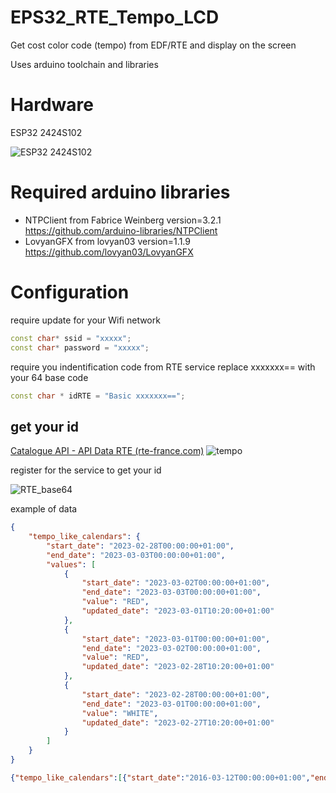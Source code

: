 # EPS32_RTE_Tempo_LCD
Get cost color code (tempo) from EDF/RTE and display on the screen

Uses arduino toolchain and libraries

# Hardware
ESP32 2424S102

![ESP32 2424S102](https://github.com/dbocktaels/ESP32_RTE_Tempo_LCD/blob/main/ressource/ESP32%202424S102.png)

# Required arduino libraries
- NTPClient from Fabrice Weinberg version=3.2.1 https://github.com/arduino-libraries/NTPClient
- LovyanGFX from lovyan03 version=1.1.9 https://github.com/lovyan03/LovyanGFX

# Configuration
require update for your Wifi network
```cpp
const char* ssid = "xxxxx";
const char* password = "xxxxx";
```

require you indentification code from RTE service
replace xxxxxxx== with your 64 base code
```cpp
const char * idRTE = "Basic xxxxxxx==";
```

## get your id
[Catalogue API - API Data RTE (rte-france.com)](https://data.rte-france.com/)
![tempo](https://github.com/dbocktaels/ESP32_RTE_Tempo_LCD/blob/main/ressource/RTE%20data%20tempo.png)

register for the service to get your id

![RTE_base64](https://github.com/dbocktaels/ESP32_RTE_Tempo_LCD/blob/main/ressource/dashboard_RTE_id.png)

example of data
```json
{
	"tempo_like_calendars": {
		"start_date": "2023-02-28T00:00:00+01:00",
		"end_date": "2023-03-03T00:00:00+01:00",
		"values": [
			{
				"start_date": "2023-03-02T00:00:00+01:00",
				"end_date": "2023-03-03T00:00:00+01:00",
				"value": "RED",
				"updated_date": "2023-03-01T10:20:00+01:00"
			},
			{
				"start_date": "2023-03-01T00:00:00+01:00",
				"end_date": "2023-03-02T00:00:00+01:00",
				"value": "RED",
				"updated_date": "2023-02-28T10:20:00+01:00"
			},
			{
				"start_date": "2023-02-28T00:00:00+01:00",
				"end_date": "2023-03-01T00:00:00+01:00",
				"value": "WHITE",
				"updated_date": "2023-02-27T10:20:00+01:00"
			}
		]
	}
}
```
```json
{"tempo_like_calendars":[{"start_date":"2016-03-12T00:00:00+01:00","end_date":"2016-03-13T00:00:00+01:00","values":{"start_date":"2016-03-12T00:00:00+01:00","end_date":"2016-03-13T00:00:00+01:00","value":"BLUE","updated_date":"2016-03-11T10:20:00+01:00"}}]}
```
